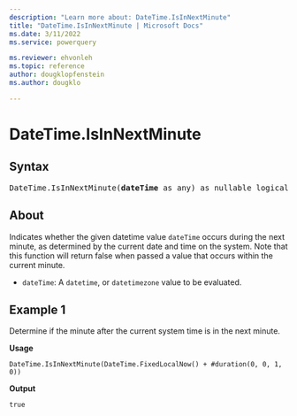 ```yaml
---
description: "Learn more about: DateTime.IsInNextMinute"
title: "DateTime.IsInNextMinute | Microsoft Docs"
ms.date: 3/11/2022
ms.service: powerquery

ms.reviewer: ehvonleh
ms.topic: reference
author: dougklopfenstein
ms.author: dougklo

---
```

# DateTime.IsInNextMinute

## Syntax

<pre>
DateTime.IsInNextMinute(<b>dateTime</b> as any) as nullable logical
</pre>

## About

Indicates whether the given datetime value `dateTime` occurs during the next minute, as determined by the current date and time on the system. Note that this function will return false when passed a value that occurs within the current minute.

* `dateTime`: A `datetime`, or `datetimezone` value to be evaluated.

## Example 1

Determine if the minute after the current system time is in the next minute.

**Usage**

```powerquery-m
DateTime.IsInNextMinute(DateTime.FixedLocalNow() + #duration(0, 0, 1, 0))
```

**Output**

`true`
